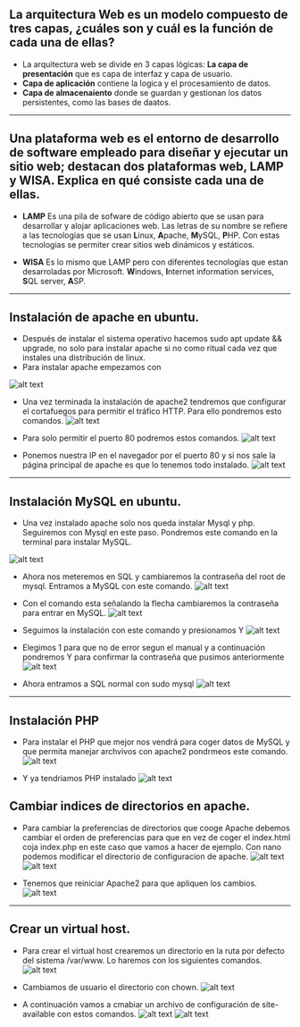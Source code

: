 ## La arquitectura Web es un modelo compuesto de tres capas, ¿cuáles son y cuál es  la función de cada una de ellas?
- La arquitectura web se divide en 3 capas lógicas: **La capa de presentación** que es capa de interfaz y capa de usuario.
- **Capa de aplicación** contiene la logica y el procesamiento de datos.
- **Capa de almacenaiento** donde se guardan y gestionan los datos persistentes, como las bases de daatos.

---

## Una plataforma web es el entorno de desarrollo de software empleado para  diseñar y ejecutar un sitio web; destacan dos plataformas web, LAMP y WISA. Explica en qué consiste cada una de ellas.

- **LAMP** Es una pila de sofware de código abierto que se usan para desarrollar y alojar aplicaciones web. Las letras de su nombre se refiere a las tecnologías que se usan **L**inux, **A**pache, **M**ySQL, **P**HP. Con estas tecnologias se permiter crear sitios web dinámicos y estáticos.

- **WISA** Es lo mismo que LAMP pero con diferentes tecnologías que estan desarroladas por Microsoft. **W**indows, **I**nternet information services, **S**QL server, **A**SP. 

---

## Instalación de apache en ubuntu.

- Después de instalar el sistema operativo hacemos sudo apt update && upgrade, no solo para instalar apache si no como ritual cada vez que instales una distribución de linux.
- Para instalar apache empezamos con 

![alt text](image.png)

- Una vez terminada la instalación de apache2 tendremos que configurar el cortafuegos para permitir el tráfico HTTP. Para ello pondremos esto comandos.
![alt text](image-1.png)

- Para solo permitir el puerto 80 podremos estos comandos.
![alt text](image-3.png)

- Ponemos nuestra IP en el navegador por el puerto 80 y si nos sale la página principal de apache es que lo tenemos todo instalado.
![alt text](image-4.png)

---

## Instalación MySQL en ubuntu.

- Una vez instalado apache solo nos queda instalar Mysql y php. Seguiremos con Mysql en este paso. Pondremos este comando en la terminal para instalar MySQL.

![alt text](image-5.png)

- Ahora nos meteremos en SQL y cambiaremos la contraseña del root de mysql. Entramos a MySQL con este comando.
![alt text](image-6.png)

- Con el comando esta señalando la flecha cambiaremos la contraseña para entrar en MySQL.
![alt text](image-7.png)

- Seguimos la instalación con este comando y presionamos Y
![alt text](image-8.png)

- Elegimos 1 para que no de error segun el manual y a continuación pondremos Y para confirmar la contraseña que pusimos anteriormente
![alt text](image-9.png)

- Ahora entramos a SQL normal con sudo mysql
![alt text](image-10.png)

---

## Instalación PHP

- Para instalar el PHP que mejor nos vendrá para coger datos de MySQL y que permita manejar archvivos con apache2 pondrmeos este comando.
![alt text](image-11.png)

- Y ya tendriamos PHP instalado
![alt text](image-12.png)


## Cambiar indices de directorios en apache.
 - Para cambiar la preferencias de directorios que cooge Apache debemos cambiar el orden de preferencias para que en vez de coger el index.html coja index.php en este caso que vamos a hacer de ejemplo. Con nano podemos modificar el directorio de configuracion de apache.
 ![alt text](image-13.png)
 ![alt text](image-14.png)

 - Tenemos que reiniciar Apache2 para que apliquen los cambios.
 ![alt text](image-15.png)
 
 ---

 ## Crear un virtual host.
 
 - Para crear el virtual host crearemos un directorio en la ruta por defecto del sistema /var/www. Lo haremos con los siguientes comandos.
 ![alt text](image-16.png)

 - Cambiamos de usuario el directorio con chown. 
 ![alt text](image-17.png)

 - A continuación vamos a cmabiar un archivo de configuración de site-available con estos comandos.
 ![alt text](image-18.png)
 ![alt text](image-19.png)

 